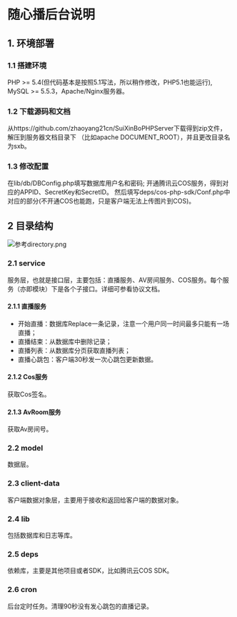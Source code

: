 # 随心播后台说明

## 1. 环境部署

### 1.1 搭建环境

PHP >= 5.4(但代码基本是按照5.1写法，所以稍作修改，PHP5.1也能运行), MySQL >= 5.5.3，Apache/Nginx服务器。

### 1.2 下载源码和文档
从https://github.com/zhaoyang21cn/SuiXinBoPHPServer下载得到zip文件，解压到服务器文档目录下
（比如apache DOCUMENT_ROOT），并且更改目录名为sxb。

### 1.3 修改配置

在lib/db/DBConfig.php填写数据库用户名和密码; 开通腾讯云COS服务，得到对应的APPID、SecretKey和SecretID。
然后填写deps/cos-php-sdk/Conf.php中对应的部分(不开通COS也能跑，只是客户端无法上传图片到COS)。

## 2 目录结构
![参考directory.png](https://github.com/zhaoyang21cn/SuiXinBoPHPServer/blob/master/directory.png)

### 2.1 service 

服务层，也就是接口层，主要包括：直播服务、AV房间服务、COS服务。每个服务（亦即模块）下是各个子接口。详细可参看协议文档。

#### 2.1.1 直播服务

- 开始直播：数据库Replace一条记录，注意一个用户同一时间最多只能有一场直播；
- 直播结束：从数据库中删除记录；
- 直播列表：从数据库分页获取直播列表；
- 直播心跳包：客户端30秒发一次心跳包更新数据。

#### 2.1.2 Cos服务

获取Cos签名。

#### 2.1.3 AvRoom服务

获取Av房间号。


### 2.2 model 

数据层。

### 2.3 client-data 

客户端数据对象层，主要用于接收和返回给客户端的数据对象。

### 2.4 lib 

包括数据库和日志等库。

### 2.5 deps 

依赖库，主要是其他项目或者SDK，比如腾讯云COS SDK。

### 2.6 cron 
后台定时任务。清理90秒没有发心跳包的直播记录。
